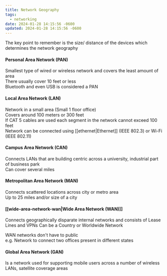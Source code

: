 ```yaml
---
title: Network Geography
tags:
  - networking
date: 2024-01-28 14:15:56 -0600
updated: 2024-01-28 14:15:56 -0600
---
```


The key point to remember is the size/ distance of the devices which determines the network geography

#### Personal Area Network (PAN)
Smallest type of wired or wireless network and covers the least amount of area  
There usually cover 10 feet or less  
Bluetooth and even USB is considered a PAN

#### Local Area Network (LAN)
Network in a small area (Small 1 floor office)  
Covers around 100 meters or 300 feet  
If CAT 5 cables are used each segment in the network cannot exceed 100 feet  
Network can be connected using [[ethernet|Ethernet]] (IEEE 802.3) or Wi-Fi (IEEE 802.11)

#### Campus Area Network (CAN)
Connects LANs that are building centric across a university, industrial part of business park  
Can cover several miles  

#### Metropolitan Area Network (MAN)
Connects scattered locations across city or metro area  
Up to 25 miles and/or size of a city  

#### [[wide-area-network-wan|Wide Area Network (WAN)]]
Connects geographically disparate internal networks and consists of Lease Lines and VPNs 
Can be a Country or Worldwide Network  

WAN networks don't have to public  
e.g. Network to connect two offices present in different states

#### Global Area Network (GAN)
Is a network used for supporting mobile users across a number of wireless LANs, satellite coverage areas
